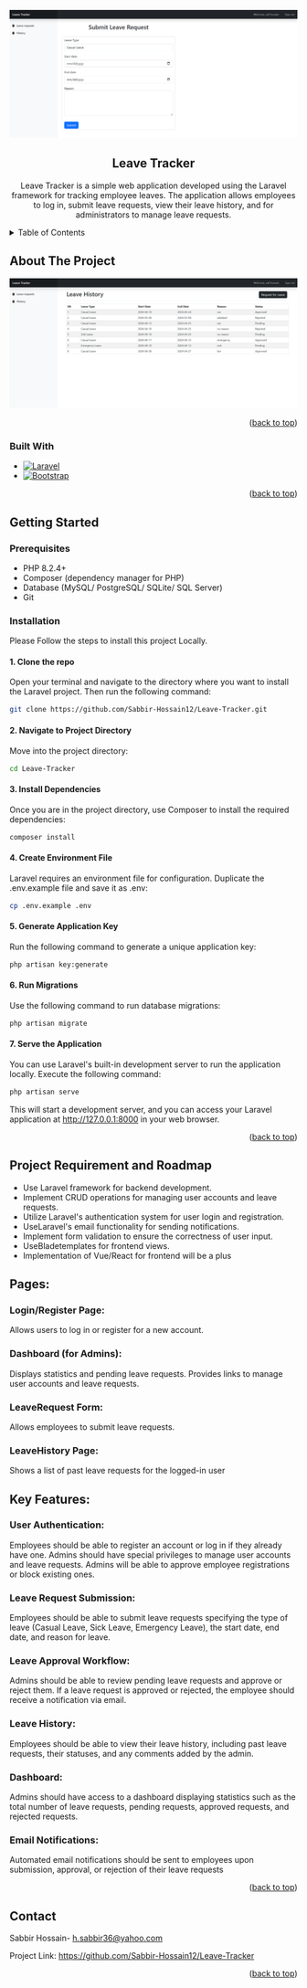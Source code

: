 <!-- PROJECT LOGO -->
<br />
<div align="center">
  <a href="">
    <img src="public/assets/ss/one.png" alt="Logo" >
  </a>

<h2 align="center"> Leave Tracker</h2>

  <p align="center"> Leave Tracker is a simple web application developed using the Laravel framework for tracking
 employee leaves. The application allows employees to log in, submit leave requests, view their
 leave history, and for administrators to manage leave requests. </p>



[//]: # (<a href="/">View Demo</a>)
</div>


<!-- TABLE OF CONTENTS -->
<details>
  <summary>Table of Contents</summary>
  <ol>
    <li>
      <a href="#About-The-Project">About The Project</a>
    </li>
    <li>
      <a href="#getting-started">Getting Started</a>
    </li>
    <li><a href="#Project-Requirement-and-Roadmap">Product Requirement and Roadmap
</a></li>
    <li><a href="#Key-Features">Key Features</a></li>
    <li><a href="#contact">Contact</a></li>

  </ol>
</details>



<!-- ABOUT THE PROJECT -->

## About The Project

<img src="public/assets/ss/two.png"/>



<p align="right">(<a href="#readme-top">back to top</a>)</p>

### Built With

* [![Laravel][Laravel.com]][Laravel-url]
* [![Bootstrap][Bootstrap.com]][Bootstrap-url]


<p align="right">(<a href="#readme-top">back to top</a>)</p>

<!-- GETTING STARTED -->

## Getting Started

### Prerequisites

* PHP 8.2.4+
* Composer (dependency manager for PHP)
* Database (MySQL/ PostgreSQL/ SQLite/ SQL Server)
* Git

### Installation

Please Follow the steps to install this project Locally.

#### 1. Clone the repo

Open your terminal and navigate to the directory where you want to install the Laravel project.
Then run the following command:

   ```sh
   git clone https://github.com/Sabbir-Hossain12/Leave-Tracker.git
   ```

#### 2. Navigate to Project Directory

Move into the project directory:

   ```sh
   cd Leave-Tracker
   ```

#### 3. Install Dependencies

Once you are in the project directory, use Composer to install the required dependencies:

   ```sh
   composer install
   ```

#### 4. Create Environment File

Laravel requires an environment file for configuration. Duplicate the .env.example file and save it as .env:

   ```sh
   cp .env.example .env
   ```

#### 5. Generate Application Key

Run the following command to generate a unique application key:

   ```sh
php artisan key:generate
   ```

#### 6. Run Migrations

Use the following command to run database migrations:

   ```sh
  php artisan migrate
   ```   

#### 7. Serve the Application

You can use Laravel's built-in development server to run the application locally.
Execute the following command:

```sh
php artisan serve
```   

This will start a development server, and you can access your Laravel application at http://127.0.0.1:8000 in your web
browser.
<p align="right">(<a href="#readme-top">back to top</a>)</p>


<!-- ROADMAP -->

## Project Requirement and Roadmap

* Use Laravel framework for backend development.
* Implement CRUD operations for managing user accounts and leave requests.
* Utilize Laravel's authentication system for user login and registration.
* UseLaravel's email functionality for sending notifications.
* Implement form validation to ensure the correctness of user input.
* UseBladetemplates for frontend views.
* Implementation of Vue/React for frontend will be a plus

## Pages:
### Login/Register Page:
Allows users to log in or register for a new account.
### Dashboard (for Admins):
Displays statistics and pending leave requests. Provides links to manage user accounts
and leave requests.
### LeaveRequest Form:
Allows employees to submit leave requests.
### LeaveHistory Page:
Shows a list of past leave requests for the logged-in user

## Key Features:
### User Authentication:
Employees should be able to register an account or log in if they already have one.
Admins should have special privileges to manage user accounts and leave requests.
Admins will be able to approve employee registrations or block existing ones.
###  Leave Request Submission:
Employees should be able to submit leave requests specifying the type of leave (Casual
Leave, Sick Leave, Emergency Leave), the start date, end date, and reason for leave.
### Leave Approval Workflow:
Admins should be able to review pending leave requests and approve or reject them.
If a leave request is approved or rejected, the employee should receive a notification via
email.
###  Leave History:
Employees should be able to view their leave history, including past leave requests, their
statuses, and any comments added by the admin.
### Dashboard:
Admins should have access to a dashboard displaying statistics such as the total
number of leave requests, pending requests, approved requests, and rejected requests.
### Email Notifications:
Automated email notifications should be sent to employees upon submission, approval,
or rejection of their leave requests

<p align="right">(<a href="#readme-top">back to top</a>)</p>




<!-- CONTACT -->

## Contact

Sabbir Hossain- h.sabbir36@yahoo.com

Project Link: https://github.com/Sabbir-Hossain12/Leave-Tracker

<p align="right">(<a href="#readme-top">back to top</a>)</p>









<!-- MARKDOWN LINKS & IMAGES -->
<!-- https://www.markdownguide.org/basic-syntax/#reference-style-links -->

[contributors-shield]: https://img.shields.io/github/contributors/othneildrew/Best-README-Template.svg?style=for-the-badge

[contributors-url]: https://github.com/othneildrew/Best-README-Template/graphs/contributors

[forks-shield]: https://img.shields.io/github/forks/othneildrew/Best-README-Template.svg?style=for-the-badge

[forks-url]: https://github.com/othneildrew/Best-README-Template/network/members

[stars-shield]: https://img.shields.io/github/stars/othneildrew/Best-README-Template.svg?style=for-the-badge

[stars-url]: https://github.com/othneildrew/Best-README-Template/stargazers

[issues-shield]: https://img.shields.io/github/issues/othneildrew/Best-README-Template.svg?style=for-the-badge

[issues-url]: https://github.com/othneildrew/Best-README-Template/issues

[license-shield]: https://img.shields.io/github/license/othneildrew/Best-README-Template.svg?style=for-the-badge

[license-url]: https://github.com/othneildrew/Best-README-Template/blob/master/LICENSE.txt

[linkedin-shield]: https://img.shields.io/badge/-LinkedIn-black.svg?style=for-the-badge&logo=linkedin&colorB=555

[linkedin-url]: https://linkedin.com/in/othneildrew

[product-screenshot]: images/screenshot.png

[Next.js]: https://img.shields.io/badge/next.js-000000?style=for-the-badge&logo=nextdotjs&logoColor=white

[Next-url]: https://nextjs.org/

[React.js]: https://img.shields.io/badge/React-20232A?style=for-the-badge&logo=react&logoColor=61DAFB

[React-url]: https://reactjs.org/

[Vue.js]: https://img.shields.io/badge/Vue.js-35495E?style=for-the-badge&logo=vuedotjs&logoColor=4FC08D

[Vue-url]: https://vuejs.org/

[Angular.io]: https://img.shields.io/badge/Angular-DD0031?style=for-the-badge&logo=angular&logoColor=white

[Angular-url]: https://angular.io/

[Svelte.dev]: https://img.shields.io/badge/Svelte-4A4A55?style=for-the-badge&logo=svelte&logoColor=FF3E00

[Svelte-url]: https://svelte.dev/

[Laravel.com]: https://img.shields.io/badge/Laravel-FF2D20?style=for-the-badge&logo=laravel&logoColor=white

[Laravel-url]: https://laravel.com

[Bootstrap.com]: https://img.shields.io/badge/Bootstrap-563D7C?style=for-the-badge&logo=bootstrap&logoColor=white

[Bootstrap-url]: https://getbootstrap.com

[JQuery.com]: https://img.shields.io/badge/jQuery-0769AD?style=for-the-badge&logo=jquery&logoColor=white

[JQuery-url]: https://jquery.com 
